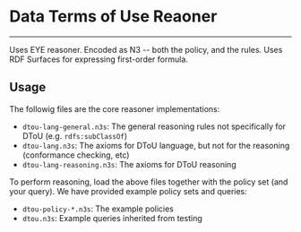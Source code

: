 # Data Terms of Use Reaoner
- - - - - -

Uses EYE reasoner. Encoded as N3 -- both the policy, and the rules. Uses RDF Surfaces for expressing first-order formula.

## Usage

The followig files are the core reasoner implementations:

- `dtou-lang-general.n3s`: The general reasoning rules not specifically for DToU (e.g. `rdfs:subClassOf`)
- `dtou-lang.n3s`: The axioms for DToU language, but not for the reasoning (conformance checking, etc)
- `dtou-lang-reasoning.n3s`: The axioms for DToU reasoning

To perform reasoning, load the above files together with the policy set (and your query). We have provided example policy sets and queries:

- `dtou-policy-*.n3s`: The example policies
- `dtou.n3s`: Example queries inherited from testing

